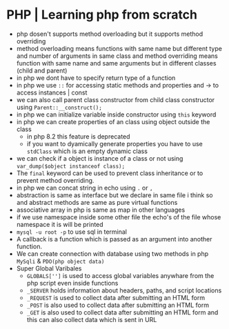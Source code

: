 # PHP | Learning php from scratch

* php dosen't supports method overloading but it supports method overriding
* method overloading means functions with same name but different type and number of arguments in same class and 
  method overriding means function with same name and same arguments but in different classes (child and parent)
* in php we dont have to specify return type of a function
* in php we use `::` for accessing static methods and properties and -> to access instances | const
* we can also call parent class constructor from child class constructor using `Parent::__construct();`
* in php we can initialize variable inside constructor using `this` keyword
* in php we can create properties of an class using object outside the class
  * in php 8.2 this feature is deprecated
  * if you want to dyamically generate properties you have to use `stdClass` which is an empty dynamic class
* we can check if a object is instance of a class or not using `var_dump($object instanceof class);`
* The `final` keyword can be used to prevent class inheritance or to prevent method overriding.
* in php we can concat string in echo using `.` or `,`
* abstraction is same as interface but we declare in same file i think so and abstract methods are same as pure virtual functions
* associative array in php is same as map in other languages
* if we use namespace inside some other file the echo's of the file whose namespace it is will be printed
* `mysql -u root -p` to use sql in terminal
* A callback is a function which is passed as an argument into another function.
* We can create connection with database using two methods in php `MySqli` & `PDO(php object data)`
* Super Global Varibales
  * `GLOBALS['']` is used to access global variables anywhare from the php script even inside functions
  * `_SERVER` holds information about headers, paths, and script locations 
  * `_REQUEST` is used to collect data after submitting an HTML form
  * `_POST` is also used to collect data after submitting an HTML form
  * `_GET` is also used to collect data after submitting an HTML form and this can also collect data which is sent in URL


